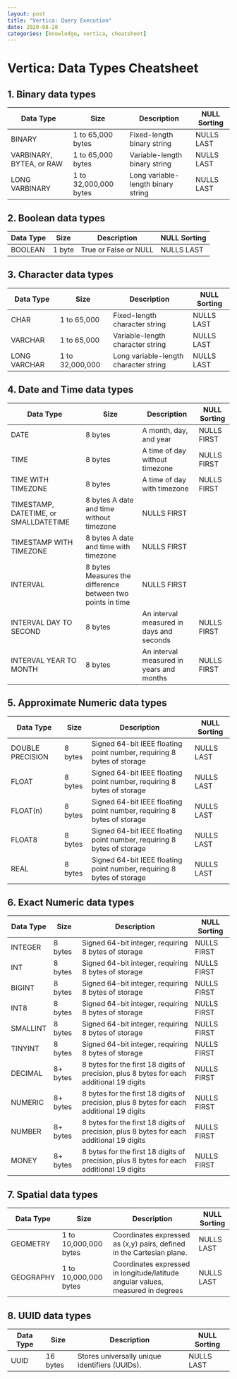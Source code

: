 ```yaml
---
layout: post
title: "Vertica: Query Execution"
date: 2020-08-28
categories: [knowledge, vertica, cheatsheet]
---
```


# Vertica: Data Types Cheatsheet

## 1. Binary data types

| Data Type                	| Size                  	| Description                        	| NULL Sorting 	|
|--------------------------	|-----------------------	|------------------------------------	|--------------	|
| BINARY                   	| 1 to 65,000 bytes     	| Fixed-length binary string         	| NULLS LAST   	|
| VARBINARY, BYTEA, or RAW 	| 1 to 65,000 bytes     	| Variable-length binary string      	| NULLS LAST   	|
| LONG VARBINARY           	| 1 to 32,000,000 bytes 	| Long variable-length binary string 	| NULLS LAST   	|

## 2. Boolean data types

| Data Type 	| Size   	| Description           	| NULL Sorting 	|
|-----------	|--------	|-----------------------	|--------------	|
| BOOLEAN   	| 1 byte 	| True or False or NULL 	| NULLS LAST   	|

## 3. Character data types

| Data Type    	| Size            	| Description                           	| NULL Sorting 	|
|--------------	|-----------------	|---------------------------------------	|--------------	|
| CHAR         	| 1 to 65,000     	| Fixed-length character string         	| NULLS LAST   	|
| VARCHAR      	| 1 to 65,000     	| Variable-length character string      	| NULLS LAST   	|
| LONG VARCHAR 	| 1 to 32,000,000 	| Long variable-length character string 	| NULLS LAST   	|

## 4. Date and Time data types

| Data Type                             	| Size                                                       	| Description                              	| NULL Sorting 	|
|---------------------------------------	|------------------------------------------------------------	|------------------------------------------	|--------------	|
| DATE                                  	| 8 bytes                                                    	| A month, day, and year                   	| NULLS FIRST  	|
| TIME                                  	| 8 bytes                                                    	| A time of day without timezone           	| NULLS FIRST  	|
| TIME WITH TIMEZONE                    	| 8 bytes                                                    	| A time of day with timezone              	| NULLS FIRST  	|
| TIMESTAMP, DATETIME, or SMALLDATETIME 	| 8 bytes A date and time without timezone                   	| NULLS FIRST                              	|              	|
| TIMESTAMP WITH TIMEZONE               	| 8 bytes A date and time with timezone                      	| NULLS FIRST                              	|              	|
| INTERVAL                              	| 8 bytes Measures the difference between two points in time 	| NULLS FIRST                              	|              	|
| INTERVAL DAY TO SECOND                	| 8 bytes                                                    	| An interval measured in days and seconds 	| NULLS FIRST  	|
| INTERVAL YEAR TO MONTH                	| 8 bytes                                                    	| An interval measured in years and months 	| NULLS FIRST  	|

## 5. Approximate Numeric data types

| Data Type        	| Size    	| Description                                                            	| NULL Sorting 	|
|------------------	|---------	|------------------------------------------------------------------------	|--------------	|
| DOUBLE PRECISION 	| 8 bytes 	| Signed 64-bit IEEE floating point number, requiring 8 bytes of storage 	| NULLS LAST   	|
| FLOAT            	| 8 bytes 	| Signed 64-bit IEEE floating point number, requiring 8 bytes of storage 	| NULLS LAST   	|
| FLOAT(n)         	| 8 bytes 	| Signed 64-bit IEEE floating point number, requiring 8 bytes of storage 	| NULLS LAST   	|
| FLOAT8           	| 8 bytes 	| Signed 64-bit IEEE floating point number, requiring 8 bytes of storage 	| NULLS LAST   	|
| REAL             	| 8 bytes 	| Signed 64-bit IEEE floating point number, requiring 8 bytes of storage 	| NULLS LAST   	|

## 6. Exact Numeric data types

| Data Type 	| Size     	| Description                                                                              	| NULL Sorting 	|
|-----------	|----------	|------------------------------------------------------------------------------------------	|--------------	|
| INTEGER   	| 8 bytes  	| Signed 64-bit integer, requiring 8 bytes of storage                                      	| NULLS FIRST  	|
| INT       	| 8 bytes  	| Signed 64-bit integer, requiring 8 bytes of storage                                      	| NULLS FIRST  	|
| BIGINT    	| 8 bytes  	| Signed 64-bit integer, requiring 8 bytes of storage                                      	| NULLS FIRST  	|
| INT8      	| 8 bytes  	| Signed 64-bit integer, requiring 8 bytes of storage                                      	| NULLS FIRST  	|
| SMALLINT  	| 8 bytes  	| Signed 64-bit integer, requiring 8 bytes of storage                                      	| NULLS FIRST  	|
| TINYINT   	| 8 bytes  	| Signed 64-bit integer, requiring 8 bytes of storage                                      	| NULLS FIRST  	|
| DECIMAL   	| 8+ bytes 	| 8 bytes for the first 18 digits of precision, plus 8 bytes for each additional 19 digits 	| NULLS FIRST  	|
| NUMERIC   	| 8+ bytes 	| 8 bytes for the first 18 digits of precision, plus 8 bytes for each additional 19 digits 	| NULLS FIRST  	|
| NUMBER    	| 8+ bytes 	| 8 bytes for the first 18 digits of precision, plus 8 bytes for each additional 19 digits 	| NULLS FIRST  	|
| MONEY     	| 8+ bytes 	| 8 bytes for the first 18 digits of precision, plus 8 bytes for each additional 19 digits 	| NULLS FIRST  	|

## 7. Spatial data types

| Data Type 	| Size                  	| Description                                                                     	| NULL Sorting 	|
|-----------	|-----------------------	|---------------------------------------------------------------------------------	|--------------	|
| GEOMETRY  	| 1 to 10,000,000 bytes 	| Coordinates expressed as (x,y) pairs, defined in the Cartesian plane.           	| NULLS LAST   	|
| GEOGRAPHY 	| 1 to 10,000,000 bytes 	| Coordinates expressed in longitude/latitude angular values, measured in degrees 	| NULLS LAST   	|

## 8. UUID data types

| Data Type 	| Size     	| Description                                    	| NULL Sorting 	|
|-----------	|----------	|------------------------------------------------	|--------------	|
| UUID      	| 16 bytes 	| Stores universally unique identifiers (UUIDs). 	| NULLS LAST   	|

